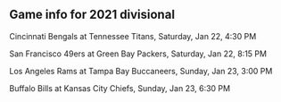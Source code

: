## Game info for 2021 divisional
Cincinnati Bengals at Tennessee Titans, Saturday, Jan 22, 4:30 PM



San Francisco 49ers at Green Bay Packers, Saturday, Jan 22, 8:15 PM



Los Angeles Rams at Tampa Bay Buccaneers, Sunday, Jan 23, 3:00 PM



Buffalo Bills at Kansas City Chiefs, Sunday, Jan 23, 6:30 PM

